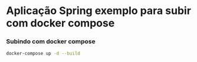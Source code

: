 # Aplicação Spring exemplo para subir com docker compose

### Subindo com docker compose
```bash
docker-compose up -d --build
```